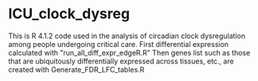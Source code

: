 # ICU_clock_dysreg
This is R 4.1.2 code used in the analysis of circadian clock dysregulation among people undergoing critical care.
First differential expression calculated with "run_all_diff_expr_edgeR.R"
Then genes list such as those that are ubiquitously differentially expressed across tissues, etc., are created with Generate_FDR_LFC_tables.R
